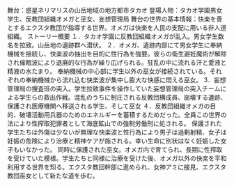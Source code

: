 舞台：惑星ネリマリスの山岳地域の地方都市タカオ
登場人物：タカオ学園男女学生、反教団組織オメガと巫女、妄想管理局
舞台の世界の基本情報：快楽を善とするエクスタ教団が指導する世界。オメガは快楽を人民の支配に用いる非人道組織。
ストーリー概要
１．タカオ学園に反教団組織オメガが乱入。男女学生数名を拉致。山岳地の遺跡群へ潜伏。
２．オメガ、遺跡内部にて男女学生に奉納機械を接続し、快楽波の抽出を目的に性行為を強要。彼らの衛生避妊魔術が解除され催眠波により退廃的な行為が繰り広げられる。狂乱の中に流れる汗と愛液と精液の水たまり。
奉納機械の中心部に学生以外の巫女が接続されている。それぞれの奉納機械から流れ込む快楽波が集中し膨大な快感に悶える巫女。
3．妄想管理局の捜査班の突入。学生拉致事件を操作していた妄想管理局の突入チームによる学生らの救出作戦。混乱のうちに制圧される反教団構成員、崩壊する遺跡、保護され医療機関へ移送される学生、そして巫女
４．反教団組織オメガの目的、破壊活動用兵器のためのエネルギーを蓄積するためだった。全員この世界の法により性搾取犯罪者として海底鉱山での強制労働刑に処される。
保護された学生たちは外傷は少ないが無理な快楽波と性行為により男子は過剰射精、女子は妊娠の危険により治療と精神ケアが施される。幸い生命に別状はなく妊娠した女子もいなかった。
同時に保護された巫女。オメガ内で育てられ、長期に性搾取を受けていた模様。学生たちと同様に治療を受けた後、オメガ以外の快楽を平和利用する世界を知る。エクスタ教団幹部に進められ、女神アミに接見、エクスタ教団巫女として新たな道を歩む。
